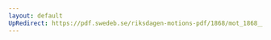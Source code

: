 ```yaml
---
layout: default
UpRedirect: https://pdf.swedeb.se/riksdagen-motions-pdf/1868/mot_1868__ak__00135.pdf
---
```

